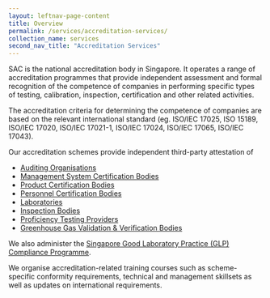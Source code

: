 ```yaml
---
layout: leftnav-page-content
title: Overview
permalink: /services/accreditation-services/
collection_name: services
second_nav_title: "Accreditation Services"
---
```


SAC is the national accreditation body in Singapore. It operates a range of accreditation programmes that provide independent assessment and formal recognition of the competence of companies in performing specific types of testing, calibration, inspection, certification and other related activities.

The accreditation criteria for determining the competence of companies are based on the relevant international standard (eg. ISO/IEC 17025, ISO 15189, ISO/IEC 17020, ISO/IEC 17021-1, ISO/IEC 17024, ISO/IEC 17065, ISO/IEC 17043).

Our accreditation schemes provide independent third-party attestation of 
* [Auditing Organisations](auditing-organisations)
* [Management System Certification Bodies](certification-bodies)
* [Product Certification Bodies](certification-bodies)
* [Personnel Certification Bodies](certification-bodies)
* [Laboratories](laboratories) 
* [Inspection Bodies](inspection-bodies) 
* [Proficiency Testing Providers](proficiency-testing-providers)
* [Greenhouse Gas Validation & Verification Bodies](validation-and-verification-bodies)

We also administer the [Singapore Good Laboratory Practice (GLP) Compliance Programme](/services/accreditation-services/glp-compliance-monitoring).

We organise accreditation-related training courses such as scheme-specific conformity requirements, technical and management skillsets as well as updates on international requirements. 
